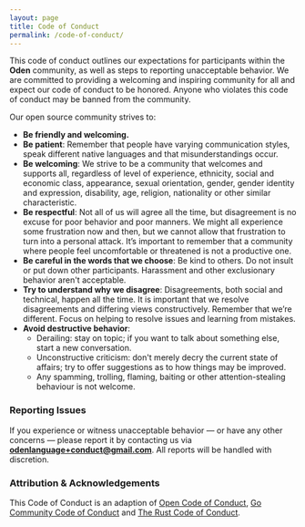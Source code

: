 ```yaml
---
layout: page
title: Code of Conduct
permalink: /code-of-conduct/
---
```


This code of conduct outlines our expectations for participants within the
**Oden** community, as well as steps to reporting unacceptable behavior. We are
committed to providing a welcoming and inspiring community for all and expect
our code of conduct to be honored. Anyone who violates this code of conduct may
be banned from the community.

Our open source community strives to:

* **Be friendly and welcoming.**
* **Be patient**: Remember that people have varying communication styles, speak
  different native languages and that misunderstandings occur.
* **Be welcoming**: We strive to be a community that welcomes and supports all,
  regardless of level of experience, ethnicity, social and economic class,
  appearance, sexual orientation, gender, gender identity and expression,
  disability, age, religion, nationality or other similar characteristic.
* **Be respectful**:  Not all of us will agree all the time, but disagreement
  is no excuse for poor behavior and poor manners. We might all experience some
  frustration now and then, but we cannot allow that frustration to turn into a
  personal attack. It’s important to remember that a community where people
  feel uncomfortable or threatened is not a productive one.
* **Be careful in the words that we choose**: Be kind to others. Do not insult
  or put down other participants. Harassment and other exclusionary behavior
  aren't acceptable.
* **Try to understand why we disagree**: Disagreements, both social and
  technical, happen all the time. It is important that we resolve disagreements
  and differing views constructively. Remember that we’re different. Focus on
  helping to resolve issues and learning from mistakes.
* **Avoid destructive behavior**:
  * Derailing: stay on topic; if you want to talk about something else, start a
    new conversation.
  * Unconstructive criticism: don't merely decry the current state of affairs;
    try to offer suggestions as to how things may be improved.
  * Any spamming, trolling, flaming, baiting or other attention-stealing
    behaviour is not welcome.

### Reporting Issues

If you experience or witness unacceptable behavior — or have any other
concerns — please report it by contacting us via
**odenlanguage+conduct@gmail.com**. All reports will be handled with
discretion.

### Attribution & Acknowledgements

This Code of Conduct is an adaption of [Open Code of
Conduct](http://todogroup.org/opencodeofconduct/), [Go Community Code of
Conduct](https://golang.org/conduct) and [The Rust Code of
Conduct](https://www.rust-lang.org/conduct.html).

